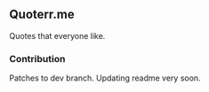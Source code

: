## Quoterr.me

Quotes that everyone like.

### Contribution

Patches to dev branch. Updating readme very soon.
